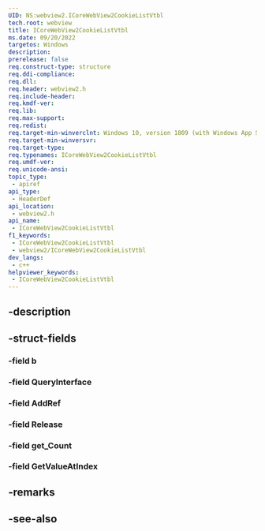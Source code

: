 ```yaml
---
UID: NS:webview2.ICoreWebView2CookieListVtbl
tech.root: webview
title: ICoreWebView2CookieListVtbl
ms.date: 09/20/2022
targetos: Windows
description: 
prerelease: false
req.construct-type: structure
req.ddi-compliance: 
req.dll: 
req.header: webview2.h
req.include-header: 
req.kmdf-ver: 
req.lib: 
req.max-support: 
req.redist: 
req.target-min-winverclnt: Windows 10, version 1809 (with Windows App SDK 1.1 or later)
req.target-min-winversvr: 
req.target-type: 
req.typenames: ICoreWebView2CookieListVtbl
req.umdf-ver: 
req.unicode-ansi: 
topic_type:
 - apiref
api_type:
 - HeaderDef
api_location:
 - webview2.h
api_name:
 - ICoreWebView2CookieListVtbl
f1_keywords:
 - ICoreWebView2CookieListVtbl
 - webview2/ICoreWebView2CookieListVtbl
dev_langs:
 - c++
helpviewer_keywords:
 - ICoreWebView2CookieListVtbl
---
```


## -description

## -struct-fields

### -field b

### -field QueryInterface

### -field AddRef

### -field Release

### -field get_Count

### -field GetValueAtIndex

## -remarks

## -see-also


